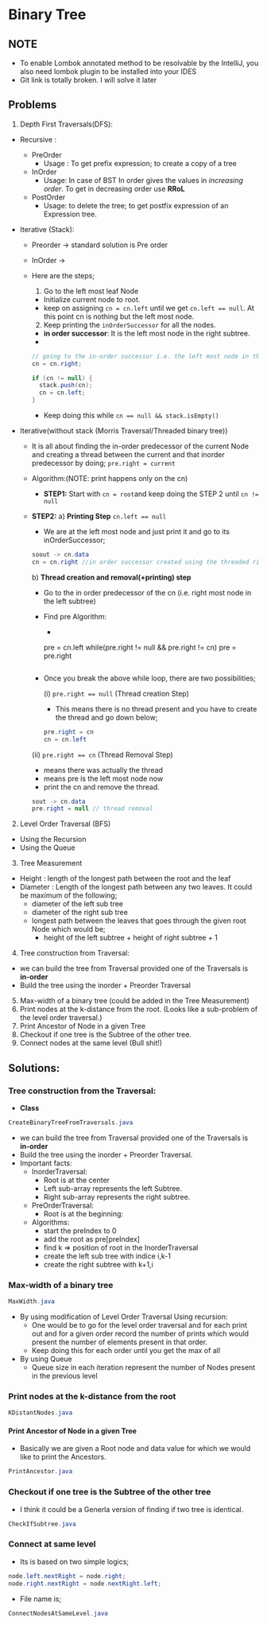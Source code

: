 # Binary Tree
## NOTE
- To enable Lombok annotated method to be resolvable by the IntelliJ, you also need
lombok plugin to be installed into your IDES
- Git link is totally broken. I will solve it later

## Problems

1. Depth First Traversals(DFS):
  - Recursive :
    - PreOrder
      - Usage : To get prefix expression; to create a copy of a tree
    - InOrder
      - Usage: In case of BST In order gives the values in *increasing order*. To get in decreasing order use **RRoL**
    - PostOrder
      - Usage: to delete the tree; to get postfix expression of an Expression tree.

  - Iterative (Stack):
     - Preorder -> standard solution is Pre order
     - InOrder ->
      - Here are the steps;
        1. Go to the left most leaf Node
          - Initialize current node to root.
          - keep on assigning `cn = cn.left` until we get `cn.left == null`. At this point cn is nothing but the left most node.
        2. Keep printing the `inOrderSuccessor` for all the nodes.
          - **in order successor**: It is the left most node in the right subtree.
          -

          ```JAVA
          // going to the in-order successor i.e. the left most node in the right subtree
          cn = cn.right;

          if (cn != null) {
            stack.push(cn);
            cn = cn.left;
          }
          ```
          - Keep doing this while `cn == null && stack.isEmpty()`
  - Iterative(without stack (Morris Traversal/Threaded binary tree))
    - It is all about finding the in-order predecessor of the current Node and creating a thread between the current and that inorder predecessor by doing;
    `pre.right = current`
    - Algorithm:(NOTE: print happens only on the cn)
      - **STEP1:** Start with `cn = root`and keep doing the STEP 2 until `cn != null`
    - **STEP2:**
      a) **Printing Step**
      `cn.left == null`
        -  We are at the left most node and just print it and go to its inOrderSuccessor;
        ```JAVA
        soout -> cn.data
        cn = cn.right //in order successor created using the threaded right node
        ```

      b) **Thread creation and removal(+printing) step**
      - Go to the in order predecessor of the cn (i.e. right most node in the left subtree)
      - Find pre Algorithm:
        - ```JAVA
        pre = cn.left
        while(pre.right != null && pre.right != cn)
          pre = pre.right
        ```
      - Once you break the above while loop, there are two possibilities;

        (i) `pre.right == null` (Thread creation Step)
         - This means there is no thread present and you have to create the thread and go down below;
         ```JAVA
         pre.right = cn
         cn = cn.left
         ```

       (ii)  `pre.right == cn` (Thread Removal Step)
       - means there was actually the thread
       - means pre is the left most node now
       - print the cn and remove the thread.
       ```JAVA
       sout -> cn.data
       pre.right = null // thread removal
       ```

2. Level Order Traversal (BFS)
  - Using the Recursion
  - Using the Queue
3. Tree Measurement
  - Height  : length of the longest path between the root and the leaf
  - Diameter : Length of the longest path between any two leaves. It could be maximum of the following;
    - diameter of the left sub tree
    - diameter of the right sub tree
    - longest path between the leaves that goes through the given root Node which would be;
      - height of the left subtree + height of right subtree + 1

4. Tree construction from Traversal:
  - we can build the tree from Traversal provided one of the Traversals is **in-order**
  - Build the tree using the inorder + Preorder Traversal
5. Max-width of a binary tree (could be added in the Tree Measurement)
6. Print nodes at the k-distance from the root. (Looks like a sub-problem of the level order traversal.)
7. Print Ancestor of Node in a given Tree
8. Checkout if one tree is the Subtree of the other tree.
9. Connect nodes at the same level (Bull shit!)


## Solutions:

### Tree construction from the Traversal:
- **Class**
```JAVA
CreateBinaryTreeFromTraversals.java
```

- we can build the tree from Traversal provided one of the Traversals is **in-order**
- Build the tree using the inorder + Preorder Traversal.
- Important facts:
  - InorderTraversal:
    - Root is at the center
    - Left sub-array represents the left Subtree.
    - Right sub-array represents the right subtree.
  - PreOrderTraversal:
    - Root is at the beginning:
  - Algorithms:
    - start the preIndex to 0
    - add the root as pre[preIndex]
    - find k => position of root in the InorderTraversal
    - create the left sub tree with indice i,k-1
    - create the right subtree with k+1,i


### Max-width of a binary tree
```JAVA
MaxWidth.java
```
- By using modification of Level Order Traversal Using recursion:
  - One would be to go for the level order traversal and for each print out and for a given order record the number of
  prints which would present the number of elements present in that order.
  - Keep doing this for each order until you get the max of all
- By using Queue
  - Queue size in each iteration represent the number of Nodes present in the previous level

###  Print nodes at the k-distance from the root
```JAVA
KDistantNodes.java
```

#### Print Ancestor of Node in a given Tree
- Basically we are given a Root node and data value for which we would like to print the Ancestors.

```JAVA
PrintAncestor.java
```

### Checkout if one tree is the Subtree of the other tree
- I think it could be a Generla version of finding if two tree is identical.
```JAVA
CheckIfSubtree.java
```

### Connect at same level
- Its is based on two simple logics;
```java
node.left.nextRight = node.right;
node.right.nextRight = node.nextRight.left;
```
- File name is;
```JAVA
ConnectNodesAtSameLevel.java
```
